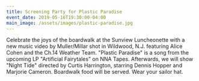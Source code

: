 ```yaml
---
title: Screening Party for Plastic Paradise
event_date: 2019-05-16T19:30:00-04:00
main_image: /assets/images/plastic-paradise.jpg
---
```


Celebrate the joys of the boardwalk at the Sunview Luncheonette with a new
music video by Muller/Millar shot in Wildwood, N.J. featuring Alice Cohen and
the Ch.14 Weather Team. "Plastic Paradise" is a song from the upcoming LP
"Artificial Fairytales" on NNA Tapes. Afterwards, we will show "Night Tide"
directed by Curtis Harrington, starring Dennis Hopper and Marjorie Cameron.
Boardwalk food will be served. Wear your sailor hat.
